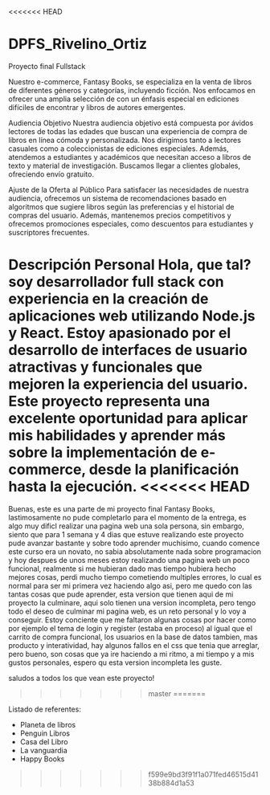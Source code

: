 <<<<<<< HEAD
# DPFS_Rivelino_Ortiz
Proyecto final Fullstack

Nuestro e-commerce, Fantasy Books, se especializa en la venta de libros de diferentes géneros y categorías, incluyendo ficción. Nos enfocamos en ofrecer una amplia
selección de con un énfasis especial en ediciones difíciles de encontrar y libros de autores emergentes.

Audiencia Objetivo Nuestra audiencia objetivo está compuesta por ávidos lectores de todas las edades que buscan una experiencia de compra de libros en línea cómoda y personalizada. 
Nos dirigimos tanto a lectores casuales como a coleccionistas de ediciones especiales. Además, atendemos a estudiantes y académicos que necesitan acceso a libros de texto y material 
de investigación. Buscamos llegar a clientes globales, ofreciendo envío gratuito.

Ajuste de la Oferta al Público Para satisfacer las necesidades de nuestra audiencia, ofrecemos un sistema de recomendaciones basado en algoritmos que sugiere libros según 
las preferencias y el historial de compras del usuario. Además, mantenemos precios competitivos y ofrecemos promociones especiales, como descuentos para estudiantes y suscriptores frecuentes.

Descripción Personal Hola, que tal? soy desarrollador full stack con experiencia en la creación de aplicaciones web utilizando Node.js y React. 
Estoy apasionado por el desarrollo de interfaces de usuario atractivas y funcionales que mejoren la experiencia del usuario. Este proyecto representa 
una excelente oportunidad para aplicar mis habilidades y aprender más sobre la implementación de e-commerce, desde la planificación hasta la ejecución.
<<<<<<< HEAD
=======
Buenas, este es una parte de mi proyecto final Fantasy Books, lastimosamente no pude completarlo para el momento de la entrega, es algo muy dificl realizar una pagina web una sola persona, sin embargo, siento que 
para 1 semana y 4 dias que estuve realizando este proyecto pude avanzar bastante y sobre todo aprender muchisimo, cuando comence este curso era un novato, no sabia absolutamente nada sobre programacion y hoy
despues de unos meses estoy realizando una pagina web un poco funcional, realmente si me hubieran dado mas tiempo hubiera hecho mejores cosas, perdi mucho tiempo cometiendo multiples errores, lo cual es normal
para ser mi primera vez haciendo algo asi, pero me quedo con las tantas cosas que pude aprender, esta version que tienen aqui de mi proyecto la culminare, aqui solo tienen una version incompleta, pero tengo todo
el deseo de culminar mi pagina web, es un reto personal y lo voy a conseguir. Estoy conciente que me faltaron algunas cosas por hacer como por ejemplo el tema de login y register (estaba en proceso) al igual que
el carrito de compra funcional, los usuarios en la base de datos tambien, mas producto y interatividad, hay algunos fallos en el css que tenia que arreglar, pero bueno, son cosas que ya ire haciendo a mi ritmo, 
a mi tiempo y a mis gustos personales, espero qu esta version incompleta les guste. 

saludos a todos los que vean este proyecto!
>>>>>>> master
=======

Listado de referentes:
- Planeta de libros
- Penguin Libros
- Casa del Libro
- La vanguardia
- Happy Books
>>>>>>> f599e9bd3f91f1a071fed46515d4138b884d1a53
